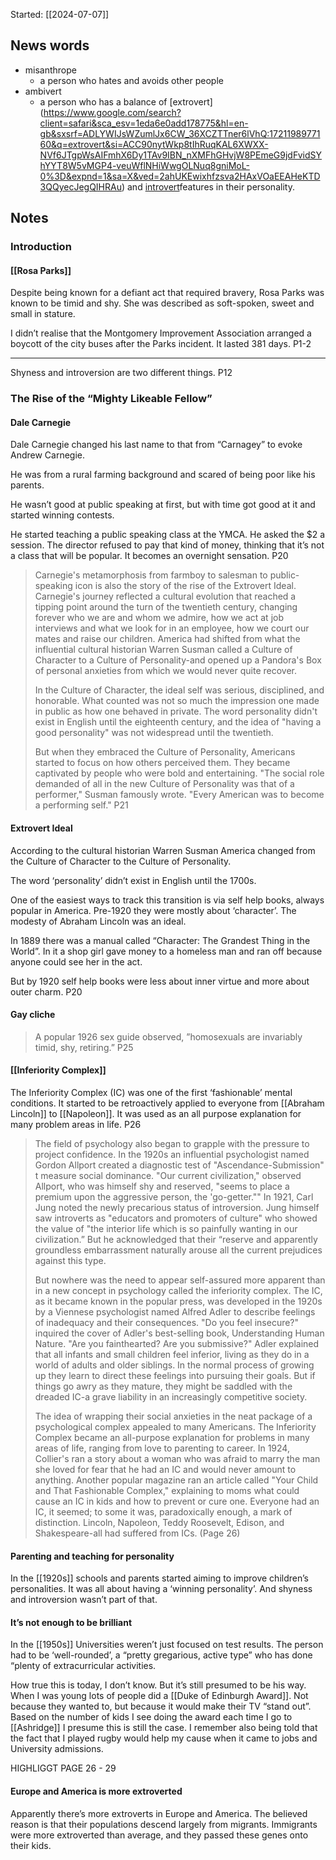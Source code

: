 Started: [[2024-07-07]]

## News words

- misanthrope
	- a person who hates and avoids other people
- ambivert
	- a person who has a balance of [extrovert] (https://www.google.com/search?client=safari&sca_esv=1eda6e0add178775&hl=en-gb&sxsrf=ADLYWIJsWZumlJx6CW_36XCZTTner6lVhQ:1721198977160&q=extrovert&si=ACC90nytWkp8tIhRuqKAL6XWXX-NVf6JTgpWsAIFmhX6Dy1TAv9IBN_nXMFhGHvjW8PEmeG9jdFvidSYhYYT8W5vMGP4-veuWflNHiWwgOLNuq8gniMoL-0%3D&expnd=1&sa=X&ved=2ahUKEwixhfzsva2HAxVOaEEAHeKTD3QQyecJegQIHRAu) and [introvert](https://www.google.com/search?client=safari&sca_esv=1eda6e0add178775&hl=en-gb&sxsrf=ADLYWIJsWZumlJx6CW_36XCZTTner6lVhQ:1721198977160&q=introvert&si=ACC90nytWkp8tIhRuqKAL6XWXX-NS_KUT2e5f7dhBe6jWMJmI8gAyieVJr5Iett_fUCqo2oVbH5iQX9RhXHye1JicMP1cDhJ-AQ345F0NvbLpoga7nV7pm8%3D&expnd=1&sa=X&ved=2ahUKEwixhfzsva2HAxVOaEEAHeKTD3QQyecJegQIHRAv)features in their personality.

## Notes

### Introduction

#### [[Rosa Parks]]

Despite being known for a defiant act that required bravery, Rosa Parks was known to be timid and shy. She was described as soft-spoken, sweet and small in stature.

I didn’t realise that the Montgomery Improvement Association arranged a boycott of the city buses after the Parks incident. It lasted 381 days. P1-2

*** 

Shyness and introversion are two different things. P12

### The Rise of the “Mighty Likeable Fellow”

#### Dale Carnegie

Dale Carnegie changed his last name to that from “Carnagey” to evoke Andrew Carnegie. 

He was from a rural farming background and scared of being poor like his parents.

He wasn’t good at public speaking at first, but with time got good at it and started winning contests.

He started teaching a public speaking class at the YMCA. He asked the $2 a session. The director refused to pay that kind of money, thinking that it’s not a class that will be popular. It becomes an overnight sensation. P20

> Carnegie's metamorphosis from farmboy to salesman to public-speaking icon is also the story of the rise of the Extrovert Ideal. Carnegie's journey reflected a cultural evolution that reached a tipping point around the turn of the twentieth century, changing forever who we are and whom we admire, how we act at job interviews and what we look for in an employee, how we court our mates and raise our children. America had shifted from what the influential cultural historian Warren Susman called a Culture of Character to a Culture of Personality-and opened up a Pandora's Box of personal anxieties from which we would never quite recover.
> 
> In the Culture of Character, the ideal self was serious, disciplined, and honorable. What counted was not so much the impression one made in public as how one behaved in private. The word personality didn't exist in English until the eighteenth century, and the idea of "having a good personality" was not widespread until the twentieth.
> 
> But when they embraced the Culture of Personality, Americans started to focus on how others perceived them. They became captivated by people who were bold and entertaining. "The social role demanded of all in the new Culture of Personality was that of a performer," Susman famously wrote. "Every American was to become a performing self." P21

#### Extrovert Ideal

According to the cultural historian Warren Susman America changed from the Culture of Character to the Culture of Personality.

The word ‘personality’ didn’t exist in English until the 1700s.

One of the easiest ways to track this transition is via self help books, always popular in America. Pre-1920 they were mostly about ‘character’. The modesty of Abraham Lincoln was an ideal. 

In 1889 there was a manual called “Character: The Grandest Thing in the World”. In it a shop girl gave money to a homeless man and ran off because anyone could see her in the act.

But by 1920 self help books were less about inner virtue and more about outer charm. P20

#### Gay cliche

> A popular 1926 sex guide observed, ”homosexuals are invariably timid, shy, retiring.” P25

#### [[Inferiority Complex]]

The Inferiority Complex (IC) was one of the first ‘fashionable’ mental conditions. It started to be retroactively applied to everyone from [[Abraham Lincoln]] to [[Napoleon]]. It was used as an all purpose explanation for many problem areas in life. P26

> The field of psychology also began to grapple with the pressure to project confidence. In the 1920s an influential psychologist named Gordon Allport created a diagnostic test of "Ascendance-Submission" t measure social dominance. "Our current civilization," observed Allport, who was himself shy and reserved, "seems to place a premium upon the aggressive person, the 'go-getter."" In 1921, Carl Jung noted the newly precarious status of introversion. Jung himself saw introverts as "educators and promoters of culture" who showed the value of "the interior life which is so painfully wanting in our civilization.” But he acknowledged that their “reserve and apparently groundless embarrassment naturally arouse all the current prejudices against this type.  
>
> But nowhere was the need to appear self-assured more apparent than in a new concept in psychology called the inferiority complex. The IC, as it became known in the popular press, was developed in the 1920s by a Viennese psychologist named Alfred Adler to describe feelings of inadequacy and their consequences. "Do you feel insecure?" inquired the cover of Adler's best-selling book, Understanding Human Nature. "Are you fainthearted? Are you submissive?" Adler explained that all infants and small children feel inferior, living as they do in a world of adults and older siblings. In the normal process of growing up they learn to direct these feelings into pursuing their goals. But if things go awry as they mature, they might be saddled with the dreaded IC-a grave liability in an increasingly competitive society.  
>
> The idea of wrapping their social anxieties in the neat package of a psychological complex appealed to many Americans. The Inferiority Complex became an all-purpose explanation for problems in many areas of life, ranging from love to parenting to career. In 1924, Collier's ran a story about a woman who was afraid to marry the man she loved for fear that he had an IC and would never amount to anything. Another popular magazine ran an article called "Your Child and That Fashionable Complex," explaining to moms what could cause an IC in kids and how to prevent or cure one. Everyone had an IC, it seemed; to some it was, paradoxically enough, a mark of distinction. Lincoln, Napoleon, Teddy Roosevelt, Edison, and Shakespeare-all had suffered from ICs. (Page 26)

#### Parenting and teaching for personality 

In the [[1920s]] schools and parents started aiming to improve children’s personalities. It was all about having a ‘winning personality’. And shyness and introversion wasn’t part of that.

#### It’s not enough to be brilliant

In the [[1950s]] Universities weren’t just focused on test results. The person had to be ‘well-rounded’, a “pretty gregarious, active type” who has done “plenty of extracurricular activities.

How true this is today, I don’t know. But it’s still presumed to be his way. When I was young lots of people did a [[Duke of Edinburgh Award]]. Not because they wanted to, but because it would make their TV “stand out”. Based on the number of kids I see doing the award each time I go to [[Ashridge]] I presume this is still the case. I remember also being told that the fact that I played rugby would help my cause when it came to jobs and University admissions.

HIGHLIGGT PAGE 26 - 29

#### Europe and America is more extroverted

Apparently there’s more extroverts in Europe and America. The believed reason is that their populations descend largely from migrants. Immigrants were more extroverted than average, and they passed these genes onto their kids. 

